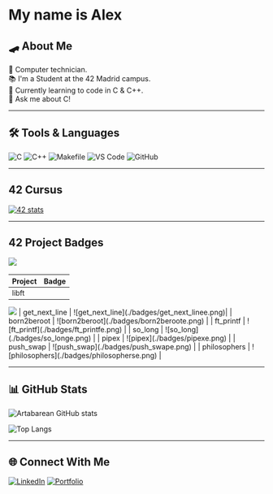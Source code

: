 # My name is Alex

## 🛹 About Me
🔧 Computer technician.<br>
📚 I'm a Student at the 42 Madrid campus.  
📖 Currently learning to code in C & C++.  
💬 Ask me about C!  

---

## 🛠️ Tools & Languages
![C](https://img.shields.io/badge/-C-00599C?logo=c&logoColor=white)
![C++](https://img.shields.io/badge/-C++-00599C?logo=c%2B%2B&logoColor=white)
![Makefile](https://img.shields.io/badge/-Makefile-427819?logo=gnu&logoColor=white)
![VS Code](https://img.shields.io/badge/-Visual%20Studio%20Code-0078d7?logo=visual-studio-code&logoColor=white)
![GitHub](https://img.shields.io/badge/-GitHub-181717?logo=github)


---

## 42 Cursus
[![42 stats](https://badge.mediaplus.ma/darkblue/atabarea)](https://profile.intra.42.fr/users/atabarea)

---

## 42 Project Badges
<a href="https://github.com/YourUsername/YourRepo">
  <img src="https://raw.githubusercontent.com/YourUsername/YourRepo/main/image.png" width="200" />
</a>

| Project        |                    Badge                     | 
| :------------  | :------------------------------------------: |
| libft          |<a href="https://github.com/Artabarean/Libft42">
  <img src="https://raw.githubusercontent.com/Artabarean/Artabarean/badges/libftm.png" width="200" />
</a>
| get_next_line  | ![get_next_line](./badges/get_next_linee.png)|
| born2beroot    |   ![born2beroot](./badges/born2beroote.png)  |
| ft_printf      |     ![ft_printf](./badges/ft_printfe.png)    |
| so_long        |     ![so_long](./badges/so_longe.png)        |
| pipex          |      ![pipex](./badges/pipexe.png)           |
| push_swap      |     ![push_swap](./badges/push_swape.png)    |
| philosophers   |  ![philosophers](./badges/philosopherse.png) |

---
## 📊 GitHub Stats
![Artabarean GitHub stats](https://github-readme-stats.vercel.app/api?username=Artabarean&show_icons=true&theme=tokyonight)

![Top Langs](https://github-readme-stats.vercel.app/api/top-langs/?username=Artabarean&layout=compact&theme=gruvbox)

---

## 🌐 Connect With Me
[![LinkedIn](https://img.shields.io/badge/-LinkedIn-blue?logo=linkedin&logoColor=white)](https://linkedin.com/in/YourProfile)
[![Portfolio](https://img.shields.io/badge/-Portfolio-black?logo=firefox&logoColor=white)](https://yourwebsite.com)
